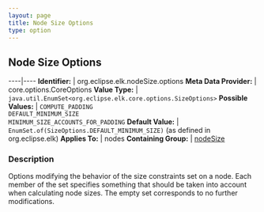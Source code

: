 ```yaml
---
layout: page
title: Node Size Options
type: option
---
```

## Node Size Options

----|----
**Identifier:** | org.eclipse.elk.nodeSize.options
**Meta Data Provider:** | core.options.CoreOptions
**Value Type:** | `java.util.EnumSet<org.eclipse.elk.core.options.SizeOptions>`
**Possible Values:** | `COMPUTE_PADDING`<br>`DEFAULT_MINIMUM_SIZE`<br>`MINIMUM_SIZE_ACCOUNTS_FOR_PADDING`
**Default Value:** | `EnumSet.of(SizeOptions.DEFAULT_MINIMUM_SIZE)` (as defined in org.eclipse.elk)
**Applies To:** | nodes
**Containing Group:** | [nodeSize](org-eclipse-elk-nodeSize)

### Description

Options modifying the behavior of the size constraints set on a node. Each member of the set specifies something that should be taken into account when calculating node sizes. The empty set corresponds to no further modifications.
